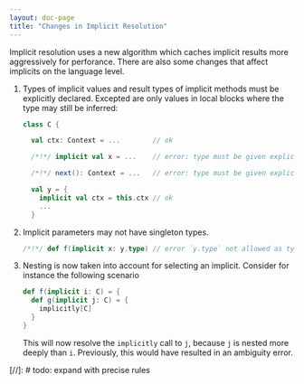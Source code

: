 ```yaml
---
layout: doc-page
title: "Changes in Implicit Resolution"
---
```


Implicit resolution uses a new algorithm which caches implicit results
more aggressively for perforance. There are also some changes that
affect implicits on the language level.

 1. Types of implicit values and result types of implicit methods
    must be explicitly declared. Excepted are only values in local blocks
    where the type may still be inferred:
    ```scala
    class C {

      val ctx: Context = ...        // ok

      /*!*/ implicit val x = ...    // error: type must be given explicitly

      /*!*/ next(): Context = ...   // error: type must be given explicitly

      val y = {
        implicit val ctx = this.ctx // ok
        ...
      }
    ```
 2. Implicit parameters may not have singleton types.
    ```scala
    /*!*/ def f(implicit x: y.type) // error `y.type` not allowed as type of implicit
    ```
 3. Nesting is now taken into account for selecting an implicit.
    Consider for instance the following scenario
    ```scala
    def f(implicit i: C) = {
      def g(implicit j: C) = {
        implicitly[C]
      }
    }
    ```
    This will now resolve the `implicitly` call to `j`, because `j` is nested
    more deeply than `i`. Previously, this would have resulted in an
    ambiguity error.

[//]: # todo: expand with precise rules
